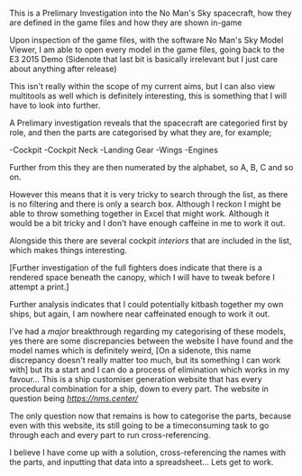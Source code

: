 This is a Prelimary Investigation into the No Man's Sky spacecraft, how they are defined in the game files and how they are shown in-game

Upon inspection of the game files, with the software No Man's Sky Model Viewer, I am able to open every model in the game files, going back to the E3 2015 Demo (Sidenote that last bit is basically irrelevant but I just care about anything after release)


This isn't really within the scope of my current aims, but I can also view multitools as well which is definitely interesting, this is something that I will have to look into further.

A Prelimary investigation reveals that the spacecraft are categoried first by role, and then the parts are categorised by what they are, for example;

-Cockpit
-Cockpit Neck
-Landing Gear
-Wings
-Engines

Further from this they are then numerated by the alphabet, so A, B, C and so on.

However this means that it is very tricky to search through the list, as there is no filtering and there is only a search box. Although I reckon I might be able to throw something together in Excel that might work. Although it would be a bit tricky and I don't have enough caffeine in me to work it out.

Alongside this there are several cockpit *interiors* that are included in the list, which makes things interesting.




[Further investigation of the full fighters does indicate that there is a rendered space beneath the canopy, which I will have to tweak before I attempt a print.]

Further analysis indicates that I could potentially kitbash together my own ships, but again, I am nowhere near caffeinated enough to work it out.

I've had a *major* breakthrough regarding my categorising of these models, yes there are some discrepancies between the website I have found and the model names which is definitely weird, [On a sidenote, this name discrepancy doesn't really matter too much, but its something I can work with] but its a start and I can do a process of elimination which works in my favour... This is a ship customiser generation website that has every procedural combination for a ship, down to every part. The website in question being *https://nms.center/*

The only question now that remains is how to categorise the parts, because even with this website, its still going to be a timeconsuming task to go through each and every part to run cross-referencing.

I believe I have come up with a solution, cross-referencing the names with the parts, and inputting that data into a spreadsheet... Lets get to work.